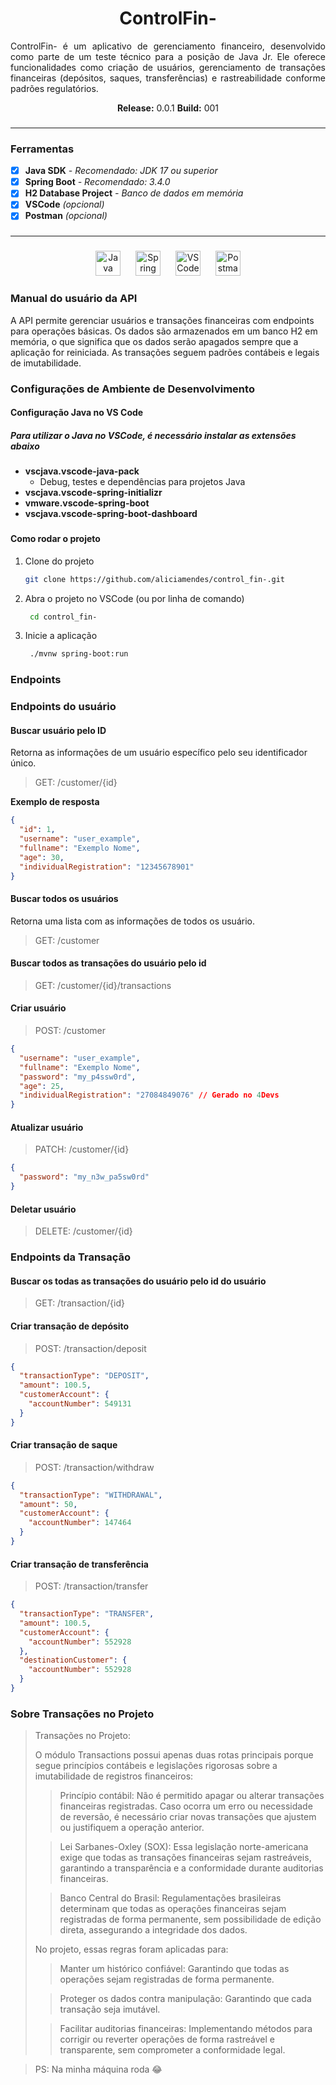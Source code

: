 <h1 align="center">ControlFin-</h1>

<p align="justify">
ControlFin- é um aplicativo de gerenciamento financeiro, desenvolvido como parte de um teste técnico para a posição de Java Jr. Ele oferece funcionalidades como criação de usuários, gerenciamento de transações financeiras (depósitos, saques, transferências) e rastreabilidade conforme padrões regulatórios.
</p>

<p align="center">
<strong>Release:</strong> 0.0.1 <strong>Build:</strong> 001
</p>

###

---

### Ferramentas

- [x] **Java SDK** _- Recomendado: JDK 17 ou superior_
- [x] **Spring Boot** _- Recomendado: 3.4.0_
- [x] **H2 Database Project** _- Banco de dados em memória_
- [x] **VSCode** _(opcional)_
- [x] **Postman** _(opcional)_

###

---

###

<div align="center">
  <img src="https://cdn.jsdelivr.net/gh/devicons/devicon/icons/java/java-original.svg" height="40" alt="Java logo" style="margin: 0 10px;" />
  <img src="https://cdn.jsdelivr.net/gh/devicons/devicon/icons/spring/spring-original.svg" height="40" alt="Spring logo"style="margin: 0 10px;" />
  <img src="https://cdn.jsdelivr.net/gh/devicons/devicon@latest/icons/vscode/vscode-original.svg" height="40" alt="VSCode logo"style="margin: 0 10px;" />
  <img src="https://cdn.jsdelivr.net/gh/devicons/devicon@latest/icons/postman/postman-original.svg" height="40" alt="Postman logo"style="margin: 0 10px;" />
</div>

###

### Manual do usuário da API

A API permite gerenciar usuários e transações financeiras com endpoints para operações básicas. Os dados são armazenados em um banco H2 em memória, o que significa que os dados serão apagados sempre que a aplicação for reiniciada. As transações seguem padrões contábeis e legais de imutabilidade.

###

### Configurações de Ambiente de Desenvolvimento

#### Configuração Java no VS Code

##### Para utilizar o Java no VSCode, é necessário instalar as extensões abaixo

- **vscjava.vscode-java-pack**
  - Debug, testes e dependências para projetos Java
- **vscjava.vscode-spring-initializr**
- **vmware.vscode-spring-boot**
- **vscjava.vscode-spring-boot-dashboard**

###

#### Como rodar o projeto

1. Clone do projeto

   ```bash
   git clone https://github.com/aliciamendes/control_fin-.git
   ```

2. Abra o projeto no VSCode (ou por linha de comando)

   ```bash
    cd control_fin-

   ```

3. Inicie a aplicação

   ```bash
    ./mvnw spring-boot:run

   ```

### Endpoints

### Endpoints do usuário

#### Buscar usuário pelo ID

Retorna as informações de um usuário específico pelo seu identificador único.

> GET: /customer/{id}

**Exemplo de resposta**

```json
{
  "id": 1,
  "username": "user_example",
  "fullname": "Exemplo Nome",
  "age": 30,
  "individualRegistration": "12345678901"
}
```

#### Buscar todos os usuários

Retorna uma lista com as informações de todos os usuário.

> GET: /customer

#### Buscar todos as transações do usuário pelo id

> GET: /customer/{id}/transactions

#### Criar usuário

> POST: /customer

```json
{
  "username": "user_example",
  "fullname": "Exemplo Nome",
  "password": "my_p4ssw0rd",
  "age": 25,
  "individualRegistration": "27084849076" // Gerado no 4Devs
}
```

#### Atualizar usuário

> PATCH: /customer/{id}

```json
{
  "password": "my_n3w_pa5sw0rd"
}
```

#### Deletar usuário

> DELETE: /customer/{id}

### Endpoints da Transação

#### Buscar os todas as transações do usuário pelo id do usuário

> GET: /transaction/{id}

#### Criar transação de depósito

> POST: /transaction/deposit

```json
{
  "transactionType": "DEPOSIT",
  "amount": 100.5,
  "customerAccount": {
    "accountNumber": 549131
  }
}
```

#### Criar transação de saque

> POST: /transaction/withdraw

```json
{
  "transactionType": "WITHDRAWAL",
  "amount": 50,
  "customerAccount": {
    "accountNumber": 147464
  }
}
```

#### Criar transação de transferência

> POST: /transaction/transfer

```json
{
  "transactionType": "TRANSFER",
  "amount": 100.5,
  "customerAccount": {
    "accountNumber": 552928
  },
  "destinationCustomer": {
    "accountNumber": 552928
  }
}
```

### Sobre Transações no Projeto

> Transações no Projeto:
>
> O módulo Transactions possui apenas duas rotas principais porque segue princípios contábeis e legislações rigorosas sobre a imutabilidade de registros financeiros:
>
> > Princípio contábil: Não é permitido apagar ou alterar transações financeiras registradas. Caso ocorra um erro ou necessidade de reversão, é necessário criar novas transações que ajustem ou justifiquem a operação anterior.
>
> > Lei Sarbanes-Oxley (SOX): Essa legislação norte-americana exige que todas as transações financeiras sejam rastreáveis, garantindo a transparência e a conformidade durante auditorias financeiras.
>
> > Banco Central do Brasil: Regulamentações brasileiras determinam que todas as operações financeiras sejam registradas de forma permanente, sem possibilidade de edição direta, assegurando a integridade dos dados.
>
> No projeto, essas regras foram aplicadas para:
>
> > Manter um histórico confiável: Garantindo que todas as operações sejam registradas de forma permanente.
>
> > Proteger os dados contra manipulação: Garantindo que cada transação seja imutável.
>
> > Facilitar auditorias financeiras: Implementando métodos para corrigir ou reverter operações de forma rastreável e transparente, sem comprometer a conformidade legal.

> PS: Na minha máquina roda 😂
